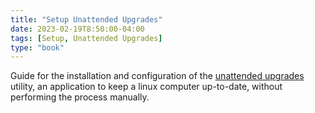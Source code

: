 ```yaml
---
title: "Setup Unattended Upgrades"
date: 2023-02-19T8:50:00-04:00
tags: [Setup, Unattended Upgrades]
type: "book"
---
```

Guide for the installation and configuration of the [unattended upgrades](https://wiki.debian.org/UnattendedUpgrades) utility, an application to keep a linux computer up-to-date, without performing the process manually.
